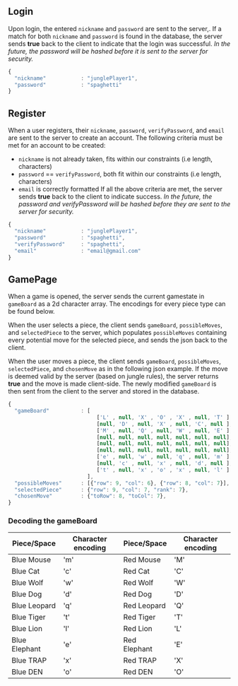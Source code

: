 ## Login
Upon login, the entered `nickname` and `password` are sent to the server,. If a match for both `nickname` and `password` is found in the database, the server sends **true** back to the client to indicate that the login was successful.
*In the future, the password will be hashed before it is sent to the server for security.*
```javascript
{
  "nickname"           : "junglePlayer1",
  "password"           : "spaghetti"
}
```

## Register
When a user registers, their `nickname`, `password`, `verifyPassword`, and `email` are sent to the server to create an account. The following criteria must be met for an account to be created:
- `nickname` is not already taken, fits within our constraints (i.e length, characters)
- `password` == `verifyPassword`, both fit within our constraints (i.e length, characters)
- `email` is correctly formatted 
If all the above criteria are met, the server sends **true** back to the client to indicate success.
*In the future, the password and verifyPassword will be hashed before they are sent to the server for security.*
```javascript
{
  "nickname"           : "junglePlayer1",
  "password"           : "spaghetti",
  "verifyPassword"     : "spaghetti",
  "email"              : "email@gmail.com"
}
```

## GamePage
When a game is opened, the server sends the current gamestate in `gameBoard` as a 2d character array. The encodings for every piece type can be found below.

When the user selects a piece, the client sends `gameBoard`, `possibleMoves`, and `selectedPiece` to the server, which populates `possibleMoves` containing every potential move for the selected piece, and sends the json back to the client.

When the user moves a piece, the client sends `gameBoard`, `possibleMoves`, `selectedPiece`, and `chosenMove` as in the following json example. If the move is deemed valid by the server (based on jungle rules), the server returns **true** and the move is made client-side. The newly modified `gameBoard` is then sent from the client to the server and stored in the database. 
```javascript
{
  "gameBoard"          : [
                            ['L' , null, 'X' , 'O' , 'X' , null, 'T' ],
                            [null, 'D' , null, 'X' , null, 'C', null ],
                            ['M' , null, 'Q' , null, 'W' , null, 'E' ],
                            [null, null, null, null, null, null, null],
                            [null, null, null, null, null, null, null],
                            [null, null, null, null, null, null, null],
                            ['e' , null, 'w' , null, 'q' , null, 'm' ],
                            [null, 'c' , null, 'x' , null, 'd', null ],
                            ['t' , null, 'x' , 'o' , 'x' , null, 'l' ]
                         ],
  "possibleMoves"      : [{"row": 9, "col": 6}, {"row": 8, "col": 7}],
  "selectedPiece"      : {"row": 9, "col": 7, "rank": 7},
  "chosenMove"         : {"toRow": 8, "toCol": 7},
}
```

### Decoding the gameBoard
|Piece/Space|Character encoding|Piece/Space|Character encoding|
|---|---|---|---|
|Blue Mouse|'m'|Red Mouse|'M'|
|Blue Cat|'c'|Red Cat|'C'|
|Blue Wolf|'w'|Red Wolf|'W'|
|Blue Dog|'d'|Red Dog|'D'|
|Blue Leopard|'q'|Red Leopard|'Q'|
|Blue Tiger|'t'|Red Tiger|'T'|
|Blue Lion|'l'|Red Lion|'L'|
|Blue Elephant|'e'|Red Elephant|'E'|
|Blue TRAP|'x'|Red TRAP|'X'
|Blue DEN|'o'|Red DEN|'O'|
